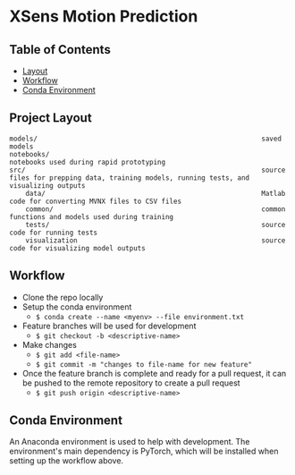 # XSens Motion Prediction

## Table of Contents

- [Layout](#project-layout)
- [Workflow](#workflow)
- [Conda Environment](#conda-environment)

## Project Layout

    models/                                                        saved models
    notebooks/                                                     notebooks used during rapid prototyping
    src/                                                           source files for prepping data, training models, running tests, and visualizing outputs
        data/                                                      Matlab code for converting MVNX files to CSV files
        common/                                                    common functions and models used during training
        tests/                                                     source code for running tests
        visualization                                              source code for visualizing model outputs

## Workflow

- Clone the repo locally
- Setup the conda environment
    - `$ conda create --name <myenv> --file environment.txt`
- Feature branches will be used for development
    - `$ git checkout -b <descriptive-name>`
- Make changes
    - `$ git add <file-name>`
    - `$ git commit -m "changes to file-name for new feature"`
- Once the feature branch is complete and ready for a pull request, it can be pushed to the remote repository to create a pull request
    - `$ git push origin <descriptive-name>`

## Conda Environment

An Anaconda environment is used to help with development. The environment's main dependency is PyTorch, which will be installed when setting up the workflow above.
